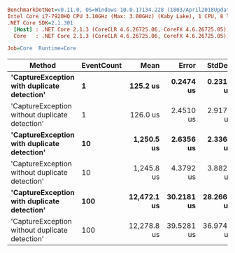 ``` ini

BenchmarkDotNet=v0.11.0, OS=Windows 10.0.17134.228 (1803/April2018Update/Redstone4)
Intel Core i7-7920HQ CPU 3.10GHz (Max: 3.00GHz) (Kaby Lake), 1 CPU, 8 logical and 4 physical cores
.NET Core SDK=2.1.301
  [Host] : .NET Core 2.1.3 (CoreCLR 4.6.26725.06, CoreFX 4.6.26725.05), 64bit RyuJIT
  Core   : .NET Core 2.1.3 (CoreCLR 4.6.26725.06, CoreFX 4.6.26725.05), 64bit RyuJIT

Job=Core  Runtime=Core  

```
|                                         Method | EventCount |        Mean |      Error |     StdDev |     Gen 0 |  Allocated |
|----------------------------------------------- |----------- |------------:|-----------:|-----------:|----------:|-----------:|
|    **&#39;CaptureException with duplicate detection&#39;** |          **1** |    **125.2 us** |  **0.2474 us** |  **0.2314 us** |   **19.2871** |   **55.18 KB** |
| &#39;CaptureException without duplicate detection&#39; |          1 |    126.0 us |  2.4510 us |  2.9177 us |   19.0430 |   55.13 KB |
|    **&#39;CaptureException with duplicate detection&#39;** |         **10** |  **1,250.5 us** |  **2.6356 us** |  **2.3364 us** |  **191.4063** |  **551.79 KB** |
| &#39;CaptureException without duplicate detection&#39; |         10 |  1,245.8 us |  4.3792 us |  3.8820 us |  191.4063 |   551.3 KB |
|    **&#39;CaptureException with duplicate detection&#39;** |        **100** | **12,472.1 us** | **30.2181 us** | **28.2660 us** | **1906.2500** | **5517.89 KB** |
| &#39;CaptureException without duplicate detection&#39; |        100 | 12,278.8 us | 39.5281 us | 36.9746 us | 1921.8750 | 5513.03 KB |
